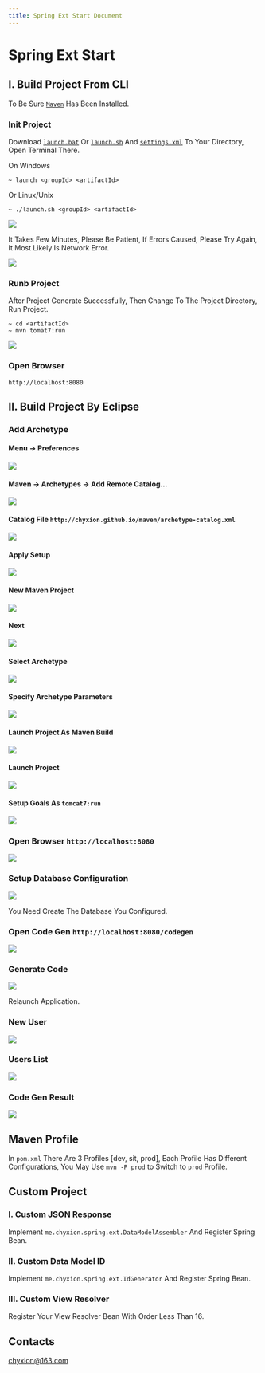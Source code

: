 ```yaml
---
title: Spring Ext Start Document
---
```


# Spring Ext Start
    
## I. Build Project From CLI
To Be Sure [`Maven`](http://maven.apache.org/download.cgi) Has Been Installed.

### Init Project
Download [`launch.bat`](launch.bat) Or [`launch.sh`](launch.sh) And [`settings.xml`](settings.xml) To Your Directory, Open Terminal There.

On Windows

    ~ launch <groupId> <artifactId>

Or Linux/Unix

    ~ ./launch.sh <groupId> <artifactId>

![](images/launch-cli-01.png)

It Takes Few Minutes, Please Be Patient, If Errors Caused, 
Please Try Again, It Most Likely Is Network Error.

![](images/launch-cli-02.png)

### Runb Project
After Project Generate Successfully, Then Change To The Project Directory, Run Project.

    ~ cd <artifactId>
    ~ mvn tomat7:run

![](images/launch-cli-03.png)

### Open Browser
    http://localhost:8080

## II. Build Project By Eclipse
### Add Archetype
#### Menu -&gt; Preferences
![](images/add-archetype-01.png)

#### Maven -&gt; Archetypes -&gt; Add Remote Catalog...
![](images/add-archetype-02.png)

#### Catalog File `http://chyxion.github.io/maven/archetype-catalog.xml`
![](images/add-archetype-03.png)

#### Apply Setup
![](images/add-archetype-04.png)

#### New Maven Project
![](images/new-project-01.png)

#### Next
![](images/new-project-02.png)

#### Select Archetype
![](images/new-project-03.png)

#### Specify Archetype Parameters
![](images/new-project-04.png)

#### Launch Project As Maven Build
![](images/launch-project-01.png)

#### Launch Project
![](images/launch-project-02.png)

#### Setup Goals As `tomcat7:run`
![](images/launch-project-03.png)

### Open Browser `http://localhost:8080`
![](images/open-browser.png)

### Setup Database Configuration
![](images/database-config.png)

You Need Create The Database You Configured.

### Open Code Gen `http://localhost:8080/codegen`
![](images/code-gen-01.png)

### Generate Code
![](images/code-gen-02.png)

Relaunch Application.

### New User
![](images/code-gen-03.png)

### Users List
![](images/code-gen-04.png)

### Code Gen Result
![](images/code-gen-result.png)

## Maven Profile
In `pom.xml` There Are 3 Profiles [dev, sit, prod], Each Profile Has Different Configurations, You May Use `mvn -P prod` to Switch to `prod` Profile.

## Custom Project
### I. Custom JSON Response
Implement `me.chyxion.spring.ext.DataModelAssembler` And Register Spring Bean.

### II. Custom Data Model ID
Implement `me.chyxion.spring.ext.IdGenerator` And Register Spring Bean.

### III. Custom View Resolver
Register Your View Resolver Bean With Order Less Than 16.

## Contacts

chyxion@163.com
